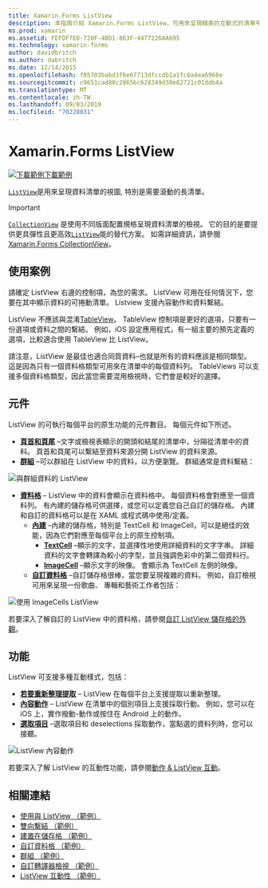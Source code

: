 ```yaml
---
title: Xamarin.Forms ListView
description: 本指南介紹 Xamarin.Forms ListView，可用來呈現精美的互動式的清單中的資料。
ms.prod: xamarin
ms.assetid: FEFDF7E0-720F-4BD1-863F-4477226AA695
ms.technology: xamarin-forms
author: davidbritch
ms.author: dabritch
ms.date: 12/14/2015
ms.openlocfilehash: f05703babd3f6e67713dfccdb1a1fc6a4ea6966e
ms.sourcegitcommit: c9651cad80c2865bc628349d30e82721c01ddb4a
ms.translationtype: MT
ms.contentlocale: zh-TW
ms.lasthandoff: 09/03/2019
ms.locfileid: "70228031"
---
```

# <a name="xamarinforms-listview"></a>Xamarin.Forms ListView

[![下載範例](~/media/shared/download.png)下載範例](https://docs.microsoft.com/samples/xamarin/xamarin-forms-samples/workingwithlistview)

[`ListView`](xref:Xamarin.Forms.ListView)是用來呈現資料清單的視圖, 特別是需要滾動的長清單。

> [!IMPORTANT]
> [`CollectionView`](xref:Xamarin.Forms.CollectionView) 是使用不同版面配置規格呈現資料清單的檢視。 它的目的是要提供更具彈性且更高效[`ListView`](xref:Xamarin.Forms.ListView)能的替代方案。 如需詳細資訊，請參閱 [Xamarin.Forms CollectionView](~/xamarin-forms/user-interface/collectionview/index.md)。

## <a name="use-cases"></a>使用案例

請確定 ListView 右邊的控制項，為您的需求。 ListView 可用在任何情況下，您要在其中顯示資料的可捲動清單。 Listview 支援內容動作和資料繫結。

ListView 不應該與混淆[TableView](~/xamarin-forms/user-interface/tableview.md)。 TableView 控制項是更好的選項，只要有一份選項或資料之間的繫結。 例如，iOS 設定應用程式，有一組主要的預先定義的選項，比較適合使用 TableView 比 ListView。

請注意，ListView 是最佳也適合同質資料&ndash;也就是所有的資料應該是相同類型。 這是因為只有一個資料格類型可用來在清單中的每個資料列。 TableViews 可以支援多個資料格類型，因此當您需要混用檢視時，它們會是較好的選擇。

## <a name="components"></a>元件
ListView 的可執行每個平台的原生功能的元件數目。 每個元件如下所述。

- **[頁首和頁尾](customizing-list-appearance.md#Headers_and_Footers)** &ndash;文字或檢視表顯示的開頭和結尾的清單中，分隔從清單中的資料。 頁首和頁尾可以繫結至資料來源分開 ListView 的資料來源。
- **[群組](customizing-list-appearance.md#Grouping)** &ndash;可以群組在 ListView 中的資料，以方便瀏覽。 群組通常是資料繫結：

![](images/grouping-depth.png "與群組資料的 ListView")

- **[資料格](customizing-cell-appearance.md)** &ndash; ListView 中的資料會顯示在資料格中。 每個資料格會對應至一個資料列。 有內建的儲存格可供選擇，或您可以定義您自己自訂的儲存格。 內建和自訂的資料格可以是在 XAML 或程式碼中使用/定義。
  - **[內建](customizing-cell-appearance.md#Built_in_Cells)** &ndash;內建的儲存格，特別是 TextCell 和 ImageCell，可以是絕佳的效能，因為它們對應至每個平台上的原生控制項。
    - **[TextCell](customizing-cell-appearance.md#TextCell)**  &ndash;顯示的文字，並選擇性地使用詳細資料的文字字串。 詳細資料的文字會轉譯為較小的字型，並且強調色彩中的第二個資料行。
    - **[ImageCell](customizing-cell-appearance.md#ImageCell)**  &ndash;顯示文字的映像。 會顯示為 TextCell 左側的映像。
  - **[自訂資料格](customizing-cell-appearance.md#customcells)** &ndash;自訂儲存格很棒，當您要呈現複雜的資料。 例如，自訂檢視可用來呈現一份歌曲、 專輯和藝術工作者包括：

![](images/image-cell-default.png "使用 ImageCells ListView")

若要深入了解自訂的 ListView 中的資料格，請參閱[自訂 ListView 儲存格的外觀](customizing-cell-appearance.md)。

## <a name="functionality"></a>功能
ListView 可支援多種互動樣式，包括：

- **[若要重新整理提取](interactivity.md#Pull_to_Refresh)** &ndash; ListView 在每個平台上支援提取以重新整理。
- **[內容動作](interactivity.md#Context_Actions)** &ndash; ListView 在清單中的個別項目上支援採取行動。 例如，您可以在 iOS 上，實作撥動-動作或按住在 Android 上的動作。
- **[選取項目](interactivity.md#selectiontaps)** &ndash;選取項目和 deselections 採取動作，當點選的資料列時，您可以接聽。

![](images/context-default.png "ListView 內容動作")

若要深入了解 ListView 的互動性功能，請參閱[動作 & ListView 互動](interactivity.md)。

## <a name="related-links"></a>相關連結

- [使用與 ListView （範例）](https://docs.microsoft.com/samples/xamarin/xamarin-forms-samples/workingwithlistview)
- [雙向繫結 （範例）](https://docs.microsoft.com/samples/xamarin/xamarin-forms-samples/userinterface-listview-switchentrytwobinding)
- [建置在儲存格 （範例）](https://docs.microsoft.com/samples/xamarin/xamarin-forms-samples/userinterface-listview-builtincells)
- [自訂資料格 （範例）](https://docs.microsoft.com/samples/xamarin/xamarin-forms-samples/userinterface-listview-customcells)
- [群組 （範例）](https://docs.microsoft.com/samples/xamarin/xamarin-forms-samples/userinterface-listview-grouping)
- [自訂轉譯器檢視 （範例）](https://docs.microsoft.com/samples/xamarin/xamarin-forms-samples/workingwithlistviewnative/)
- [ListView 互動性 （範例）](https://docs.microsoft.com/samples/xamarin/xamarin-forms-samples/userinterface-listview-interactivity)
